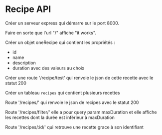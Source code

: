# Recipe API

Créer un serveur express qui démarre sur le port 8000.

Faire en sorte que l'url "/" affiche "it works".

Créer un objet oneRecipe qui contient les propriétés :
- id
- name
- description
- duration
avec des valeurs au choix

Créer une route '/recipe/test' qui renvoie le json de cette recette avec le statut 200

Créer un tableau `recipes` qui contient plusieurs recettes

Route '/recipes/' qui renvoie le json de recipes avec le statut 200

Route '/recipes/filter/' elle a pour query param maxDuration et elle affiche les recettes dont la durée est inférieur à maxDuration

Route '/recipes/:id/' qui retrouve une recette grace à son identifiant